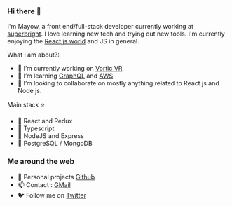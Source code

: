 ### Hi there 👋


I'm Mayow, a front end/full-stack developer currently working at [superbright](https://http://www.superbright.me/). I love learning new tech and trying out new tools. I'm currently enjoying the [React js world](https://reactjs.org/) and JS  in general.

What i am about?:

- 🔭 I’m currently working on  [Vortic VR ](https://vorticxr.com/)
- 🌱 I’m learning [GraphQL](https://graphql.org/) and [AWS ](https://aws.amazon.com/)
- 👯 I’m looking to collaborate on mostly  anything related to React js and Node js.

Main stack :star:

- :meat_on_bone: React and Redux
- :green_salad: Typescript
- :rice: NodeJS and Express
- :hamburger: PostgreSQL / MongoDB

### Me around the web

- :file_folder: Personal projects [Github ](https://github.com/mayowDev/)
- :mailbox: Contact : [GMail ](mayowDev@gmail.com)
- 🐦 Follow me on [Twitter](https://twitter.com/mayowdev)


